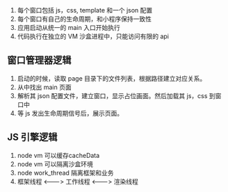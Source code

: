 1. 每个窗口包括 js，css, template 和一个 json 配置
2. 每个窗口有自己的生命周期，和小程序保持一致性
3. 应用启动从统一的 main 入口开始执行
4. 代码执行在独立的 VM 沙盒进程中，只能访问有限的 api

## 窗口管理器逻辑

1. 启动的时候，读取 page 目录下的文件列表，根据路径建立对应关系。
2. 从中找出 main 页面
3. 解析其 json 配置文件，建立窗口，显示占位画面。然后加载其 js，css 到窗口中
4. 等 js 发出生命周期信号后，展示页面。

## JS 引擎逻辑

1. node vm 可以缓存cacheData
2. node vm 可以隔离沙盒环境
3. node work_thread 隔离框架和业务
4. 框架线程 <---> 工作线程 <---> 渲染线程
